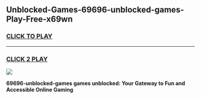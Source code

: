 
## Unblocked-Games-69696-unblocked-games-Play-Free-x69wn
<h3>
<a href="https://premium76.site?title=69696-unblocked-games&ref=17A">CLICK TO PLAY</a></h3>
<hr>

<h3>
<a href="https://premium76.site?title=69696-unblocked-games&ref=17A">CLICK 2 PLAY</a>
  
</h3>

<a href="https://premium76.site?title=69696-unblocked-games&ref=17A"><img src="https://clearcache.store/games.png"></a>


**69696-unblocked-games games unblocked: Your Gateway to Fun and Accessible Online Gaming**
